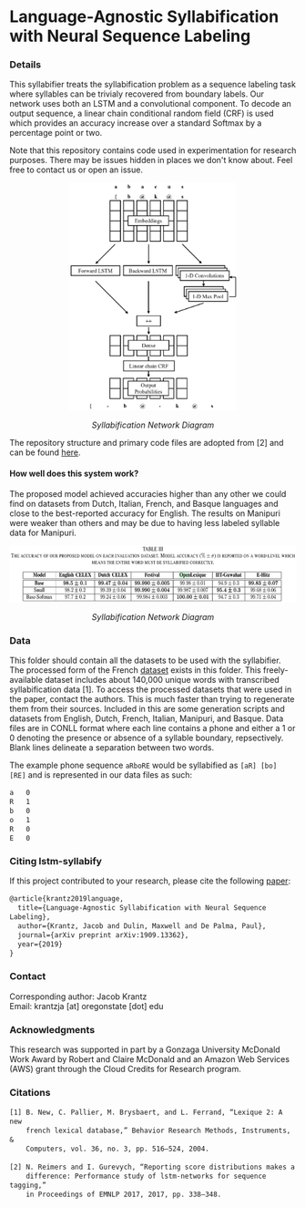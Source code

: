 # Language-Agnostic Syllabification with Neural Sequence Labeling  

### Details  

This syllabifier treats the syllabification problem as a sequence labeling task where syllables can be trivialy recovered from boundary labels. Our network uses both an LSTM and a convolutional component. To decode an output sequence, a linear chain conditional random field (CRF) is used which provides an accuracy increase over a standard Softmax by a percentage point or two.  

Note that this repository contains code used in experimentation for research purposes. There may be issues hidden in places we don't know about. Feel free to contact us or open an issue.  

<p align="center">
  <img src="res/network-diagram.PNG" height="400">
  <p align="center"><i>Syllabification Network Diagram</i></p>
</p>

The repository structure and primary code files are adopted from [2] and can be found [here](https://github.com/UKPLab/emnlp2017-bilstm-cnn-crf).  

#### How well does this system work?  
The proposed model achieved accuracies higher than any other we could find on datasets from Dutch, Italian, French, and Basque languages and close to the best-reported accuracy for English. The results on Manipuri were weaker than others and may be due to having less labeled syllable data for Manipuri.  

<p align="center">
  <img src="res/results.png" height="100">
  <p align="center"><i>Syllabification Network Diagram</i></p>
</p>

### Data  

This folder should contain all the datasets to be used with the syllabifier. The processed form of the French [dataset](http://www.lexique.org/) exists in this folder. This freely-available dataset includes about 140,000 unique words with transcribed syllabification data [1]. To access the processed datasets that were used in the paper, contact the authors. This is much faster than trying to regenerate them from their sources. Included in this are some generation scripts and datasets from English, Dutch, French, Italian, Manipuri, and Basque. Data files are in CONLL format where each line contains a phone and either a 1 or 0 denoting the presence or absence of a syllable boundary, repsectively. Blank lines delineate a separation between two words.  

The example phone sequence `aRboRE` would be syllabified as `[aR] [bo] [RE]` and is represented in our data files as such:  
```
a	0
R	1
b	0
o	1
R	0
E	0
```

###  Citing lstm-syllabify  

If this project contributed to your research, please cite the following [paper](https://arxiv.org/abs/1909.13362):  
```
@article{krantz2019language,
  title={Language-Agnostic Syllabification with Neural Sequence Labeling},
  author={Krantz, Jacob and Dulin, Maxwell and De Palma, Paul},
  journal={arXiv preprint arXiv:1909.13362},
  year={2019}
}
```

### Contact  

Corresponding author: Jacob Krantz  
Email: krantzja [at] oregonstate [dot] edu  

### Acknowledgments  

This research was supported in part by a Gonzaga University McDonald Work Award by Robert and Claire McDonald and an Amazon Web Services (AWS) grant through the Cloud Credits for Research program.  

### Citations  

```
[1] B. New, C. Pallier, M. Brysbaert, and L. Ferrand, “Lexique 2: A new
    french lexical database,” Behavior Research Methods, Instruments, &
    Computers, vol. 36, no. 3, pp. 516–524, 2004.

[2] N. Reimers and I. Gurevych, “Reporting score distributions makes a
    difference: Performance study of lstm-networks for sequence tagging,”
    in Proceedings of EMNLP 2017, 2017, pp. 338–348.
```

